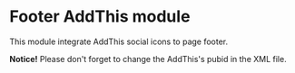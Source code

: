 # Footer AddThis module

This module integrate AddThis social icons to page footer.

**Notice!** Please don't forget to change the AddThis's pubid in the XML file.